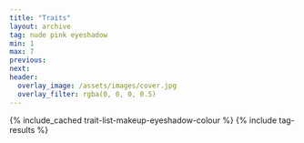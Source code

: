 ```yaml
---
title: "Traits"
layout: archive
tag: nude pink eyeshadow
min: 1
max: 7
previous:
next:
header:
  overlay_image: /assets/images/cover.jpg
  overlay_filter: rgba(0, 0, 0, 0.5)
---
```

{% include_cached trait-list-makeup-eyeshadow-colour %}
{% include tag-results %}
